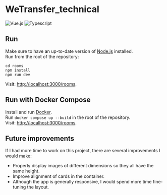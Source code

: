 # WeTransfer_technical

![Vue.js](https://img.shields.io/badge/Vue.js-35495E?style=for-the-badge&logo=vuedotjs&logoColor=4FC08D)
![Typescript](https://img.shields.io/badge/TypeScript-007ACC?style=for-the-badge&logo=typescript&logoColor=white)

## Run

Make sure to have an up-to-date version of [Node.js](https://nodejs.org/en) installed.<br>
Run from the root of the repository:

`cd rooms` <br>
`npm install` <br>
`npm run dev` <br>

Visit: [http://localhost:3000/rooms](http://localhost:3000/rooms).

## Run with Docker Compose

Install and run [Docker](https://docs.docker.com/get-docker/).<br>
Run `docker compose up --build` in the root of the repository.<br>
Visit: [http://localhost:3000/rooms](http://localhost:3000/rooms).

## Future improvements

If I had more time to work on this project, there are several improvements I would make:

- Properly display images of different dimensions so they all have the same height.
- Improve alignment of cards in the container.
- Although the app is generally responsive, I would spend more time fine-tuning the layout.
